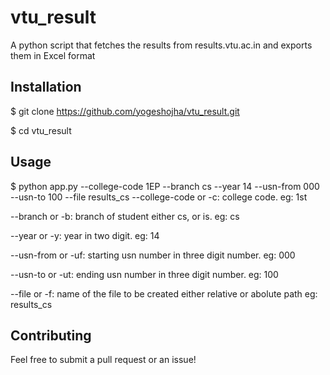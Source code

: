 # vtu_result
A python script that fetches the results from results.vtu.ac.in and exports them in Excel format

## Installation
$ git clone https://github.com/yogeshojha/vtu_result.git

$ cd vtu_result

## Usage
$ python app.py --college-code 1EP --branch cs --year 14 --usn-from 000 --usn-to 100 --file results_cs
--college-code or -c: college code. eg: 1st

--branch or -b: branch of student either cs, or is. eg: cs

--year or -y: year in two digit. eg: 14

--usn-from or -uf: starting usn number in three digit number. eg: 000

--usn-to or -ut: ending usn number in three digit number. eg: 100

--file or -f: name of the file to be created either relative or abolute path eg: results_cs

## Contributing
Feel free to submit a pull request or an issue!
